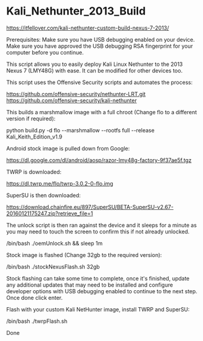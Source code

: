 # Kali_Nethunter_2013_Build
https://itfellover.com/kali-nethunter-custom-build-nexus-7-2013/

Prerequisites:
Make sure you have USB debugging enabled on your device.
Make sure you have approved the USB debugging RSA fingerprint for your computer before you continue.

This script allows you to easily deploy Kali Linux Nethunter to the 2013 Nexus 7 (LMY48G) with ease. It can be modified for other devices too.

This script uses the Offensive Security scripts and automates the process:

https://github.com/offensive-security/nethunter-LRT.git
https://github.com/offensive-security/kali-nethunter

This builds a marshmallow image with a full chroot (Change flo to a different version if required):

python build.py -d flo --marshmallow --rootfs full --release Kali_Keith_Edition_v1.9

Android stock image is pulled down from Google:

https://dl.google.com/dl/android/aosp/razor-lmy48g-factory-9f37ae5f.tgz

TWRP is downloaded:

https://dl.twrp.me/flo/twrp-3.0.2-0-flo.img

SuperSU is then downloaded:

https://download.chainfire.eu/897/SuperSU/BETA-SuperSU-v2.67-20160121175247.zip?retrieve_file=1

The unlock script is then ran against the device and it sleeps for a minute as you may need to touch the screen to confirm this if not already unlocked.

/bin/bash ./oemUnlock.sh && sleep 1m

Stock image is flashed (Change 32gb to the required version):

/bin/bash ./stockNexusFlash.sh 32gb

Stock flashing can take some time to complete, once it's finished, update any additional updates that may need to be installed and configure developer options with USB debugging enabled to continue to the next step. Once done click enter.

Flash with your custom Kali NetHunter image, install TWRP and SuperSU:

/bin/bash ./twrpFlash.sh

Done
